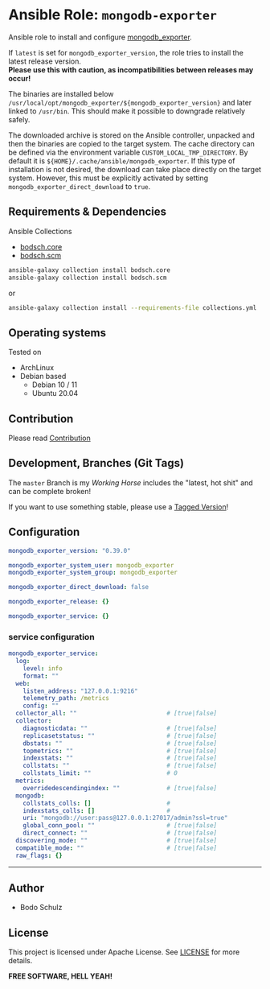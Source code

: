 
# Ansible Role:  `mongodb-exporter` 

Ansible role to install and configure [mongodb_exporter](https://github.com/prometheus/mongodb_exporter).


If `latest` is set for `mongodb_exporter_version`, the role tries to install the latest release version.  
**Please use this with caution, as incompatibilities between releases may occur!**

The binaries are installed below `/usr/local/opt/mongodb_exporter/${mongodb_exporter_version}` and later linked to `/usr/bin`. 
This should make it possible to downgrade relatively safely.

The downloaded archive is stored on the Ansible controller, unpacked and then the binaries are copied to the target system.
The cache directory can be defined via the environment variable `CUSTOM_LOCAL_TMP_DIRECTORY`. 
By default it is `${HOME}/.cache/ansible/mongodb_exporter`.
If this type of installation is not desired, the download can take place directly on the target system. 
However, this must be explicitly activated by setting `mongodb_exporter_direct_download` to `true`.

## Requirements & Dependencies

Ansible Collections

- [bodsch.core](https://github.com/bodsch/ansible-collection-core)
- [bodsch.scm](https://github.com/bodsch/ansible-collection-scm)

```bash
ansible-galaxy collection install bodsch.core
ansible-galaxy collection install bodsch.scm
```
or
```bash
ansible-galaxy collection install --requirements-file collections.yml
```

## Operating systems

Tested on

* ArchLinux
* Debian based
    - Debian 10 / 11
    - Ubuntu 20.04

## Contribution

Please read [Contribution](CONTRIBUTING.md)

## Development,  Branches (Git Tags)

The `master` Branch is my *Working Horse* includes the "latest, hot shit" and can be complete broken!

If you want to use something stable, please use a [Tagged Version](https://github.com/bodsch/ansible-mongodb-exporter/tags)!

## Configuration

```yaml
mongodb_exporter_version: "0.39.0"

mongodb_exporter_system_user: mongodb_exporter
mongodb_exporter_system_group: mongodb_exporter

mongodb_exporter_direct_download: false

mongodb_exporter_release: {}

mongodb_exporter_service: {}
```

### service configuration

```yaml
mongodb_exporter_service:
  log:
    level: info
    format: ""
  web:
    listen_address: "127.0.0.1:9216"
    telemetry_path: /metrics
    config: ""
  collector_all: ""                         # [true|false]
  collector:
    diagnosticdata: ""                      # [true|false]
    replicasetstatus: ""                    # [true|false]
    dbstats: ""                             # [true|false]
    topmetrics: ""                          # [true|false]
    indexstats: ""                          # [true|false]
    collstats: ""                           # [true|false]
    collstats_limit: ""                     # 0
  metrics:
    overridedescendingindex: ""             # [true|false]
  mongodb:
    collstats_colls: []                     #
    indexstats_colls: []                    #
    uri: "mongodb://user:pass@127.0.0.1:27017/admin?ssl=true"
    global_conn_pool: ""                    # [true|false]
    direct_connect: ""                      # [true|false]
  discovering_mode: ""                      # [true|false]
  compatible_mode: ""                       # [true|false]
  raw_flags: {}
```

---

## Author

- Bodo Schulz

## License

This project is licensed under Apache License. See [LICENSE](/LICENSE) for more details.

**FREE SOFTWARE, HELL YEAH!**
